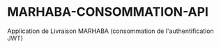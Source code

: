 # MARHABA-CONSOMMATION-API
Application de Livraison MARHABA (consommation de l'authentification JWT) 
